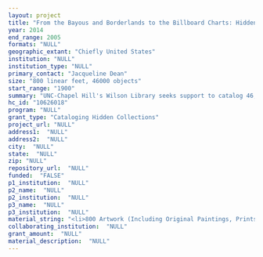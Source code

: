 ```yaml
--- 
layout: project 
title: "From the Bayous and Borderlands to the Billboard Charts: Hidden Collections of American Vernacular Music and Cultural and Political Expression"
year: 2014
end_range: 2005
formats: "NULL"
geographic_extant: "Chiefly United States"
institution: "NULL"
institution_type: "NULL"
primary_contact: "Jacqueline Dean"
size: "800 linear feet, 46000 objects"
start_range: "1900"
summary: "UNC-Chapel Hill's Wilson Library seeks support to catalog 46,000 rare recordings and process 326 archival multimedia collections in the Southern Folklife Collection (SFC) that document vernacular music and capture grassroots artistic and political expressions across the United States. Together with cataloged holdings, the hidden recordings and collections represent an invaluable scholarly and community resource of 20th-century cultural and regional histories. The project will make use of established strengths in cataloging 78 rpm recordings and processing analog materials. It also will provide an opportunity to refine new models for accessioning and for seamless discovery and access to mixed collections of born digital and analog materials."
hc_id: "10626018"
program: "NULL"
grant_type: "Cataloging Hidden Collections"
project_url: "NULL"
address1:  "NULL"
address2:  "NULL"
city:  "NULL"
state:  "NULL"
zip: "NULL"
repository_url:  "NULL"
funded:  "FALSE"
p1_institution:  "NULL"
p2_name:  "NULL"
p2_institution:  "NULL"
p3_name:  "NULL"
p3_institution:  "NULL"
material_string: "<li>800 Artwork (Including Original Paintings, Prints, Sculpture, Etc.), Audio (Including Speech And Music), Audiovisual, Dataset (Paper Based Or Electronic), Ephemera, Image, Manuscript, Text (Including Electronic Texts)</li>"
collaborating_institution:  "NULL"
grant_amount:  "NULL"
material_description:  "NULL"
---
```

